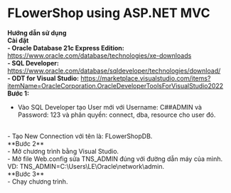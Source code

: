 # FLowerShop using ASP.NET MVC
**Hướng dẫn sử dụng**
<br>
**Cài đặt**
<br>
**- Oracle Database 21c Express Edition:** https://www.oracle.com/database/technologies/xe-downloads
<br>
**- SQL Developer:** https://www.oracle.com/database/sqldeveloper/technologies/download/
<br>
**- ODT for Visual Studio:** https://marketplace.visualstudio.com/items?itemName=OracleCorporation.OracleDeveloperToolsForVisualStudio2022
<br>
**Bước 1:**
<br>
- Vào SQL Developer tạo User mới với Username: C##ADMIN và Password: 123 và phân quyền: connect, dba, resource cho user đó.
<br>
- Tạo New Connection với tên là: FLowerShopDB.
<br>
**Bước 2**
<br>
- Mở chương trình bằng Visual Studio.
<br>
- Mở file Web.config sửa TNS_ADMIN đúng với đường dẫn máy của mình. VD: TNS_ADMIN=C:\Users\LE\Oracle\network\admin.
<br>
**Bước 3**
<br>
- Chạy chương trình.
<br>
